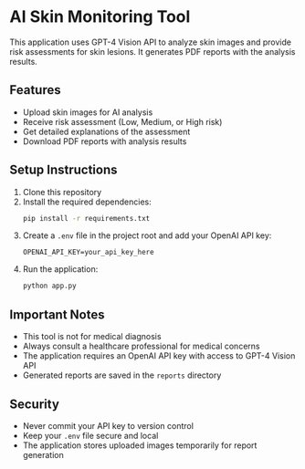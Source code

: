 # AI Skin Monitoring Tool

This application uses GPT-4 Vision API to analyze skin images and provide risk assessments for skin lesions. It generates PDF reports with the analysis results.

## Features
- Upload skin images for AI analysis
- Receive risk assessment (Low, Medium, or High risk)
- Get detailed explanations of the assessment
- Download PDF reports with analysis results

## Setup Instructions

1. Clone this repository
2. Install the required dependencies:
   ```bash
   pip install -r requirements.txt
   ```
3. Create a `.env` file in the project root and add your OpenAI API key:
   ```
   OPENAI_API_KEY=your_api_key_here
   ```
4. Run the application:
   ```bash
   python app.py
   ```

## Important Notes
- This tool is not for medical diagnosis
- Always consult a healthcare professional for medical concerns
- The application requires an OpenAI API key with access to GPT-4 Vision API
- Generated reports are saved in the `reports` directory

## Security
- Never commit your API key to version control
- Keep your `.env` file secure and local
- The application stores uploaded images temporarily for report generation 